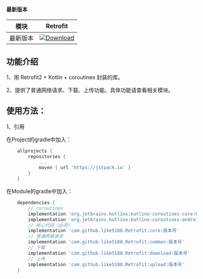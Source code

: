 #### 最新版本

模块|Retrofit
---|---
最新版本|[![Download](https://jitpack.io/v/like5188/Retrofit.svg)](https://jitpack.io/#like5188/Retrofit)

## 功能介绍

1、用 Retrofit2 + Kotlin + coroutines 封装的库。

2、提供了普通网络请求、下载、上传功能。具体功能请查看相关模块。

## 使用方法：

1、引用

在Project的gradle中加入：
```groovy
    allprojects {
        repositories {
            ...
            maven { url 'https://jitpack.io' }
        }
    }
```
在Module的gradle中加入：
```groovy
    dependencies {
        // coroutines
        implementation 'org.jetbrains.kotlinx:kotlinx-coroutines-core:版本号'
        implementation 'org.jetbrains.kotlinx:kotlinx-coroutines-android:版本号'
        // 核心代码（必须）
        implementation 'com.github.like5188.Retrofit:core:版本号'
        // 普通网络请求
        implementation 'com.github.like5188.Retrofit:common:版本号'
        // 下载
        implementation 'com.github.like5188.Retrofit:download:版本号'
        // 上传
        implementation 'com.github.like5188.Retrofit:upload:版本号'
    }
```